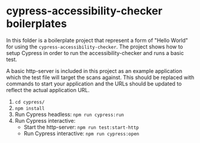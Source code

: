 # cypress-accessibility-checker boilerplates

In this folder is a boilerplate project that represent a form of "Hello World" for using the `cypress-accessibility-checker`.  The project shows how to setup Cypress in order to run the accessibility-checker and runs a basic test.

A basic http-server is included in this project as an example application which the test file will target the scans against.  This should be replaced with commands to start your application and the URLs should be updated to reflect the actual application URL.

1. `cd cypress/`
1. `npm install`
1. Run Cypress headless:  `npm run cypress:run`
1. Run Cypress interactive:
    - Start the http-server: `npm run test:start-http`
    - Run Cypress interactive: `npm run cypress:open`
